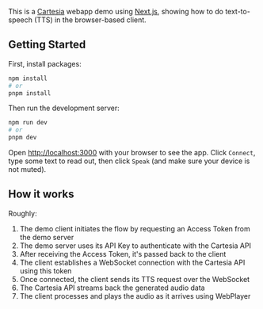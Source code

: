 This is a [Cartesia](https://cartesia.ai) webapp demo using [Next.js](https://nextjs.org), showing how to do text-to-speech (TTS) in the browser-based client.

## Getting Started

First, install packages:

```bash
npm install
# or
pnpm install
```

Then run the development server:

```bash
npm run dev
# or
pnpm dev
```

Open [http://localhost:3000](http://localhost:3000) with your browser to see the app. Click `Connect`, type some text to read out, then click `Speak` (and make sure your device is not muted).

## How it works

Roughly:

1. The demo client initiates the flow by requesting an Access Token from the demo server
2. The demo server uses its API Key to authenticate with the Cartesia API
3. After receiving the Access Token, it's passed back to the client
4. The client establishes a WebSocket connection with the Cartesia API using this token
5. Once connected, the client sends its TTS request over the WebSocket
6. The Cartesia API streams back the generated audio data
7. The client processes and plays the audio as it arrives using WebPlayer
